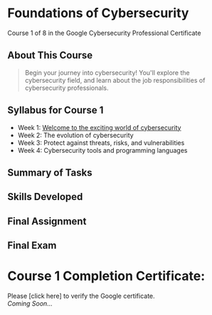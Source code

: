 # Foundations of Cybersecurity
Course 1 of 8 in the Google Cybersecurity Professional Certificate
## About This Course
> Begin your journey into cybersecurity! You'll explore the cybersecurity field, and learn about the job responsibilities of cybersecurity professionals.

## Syllabus for Course 1
- Week 1: [Welcome to the exciting world of cybersecurity](https://github.com/KailaniBailey/Google-Cybersecurity-Professional-Certificate/tree/main/01.%20Foundations%20of%20Cybersecurity/Week%201%3A%20Welcome%20to%20the%20exciting%20world%20of%20cybersecurity)
- Week 2: The evolution of cybersecurity
- Week 3: Protect against threats, risks, and vulnerabilities
- Week 4: Cybersecurity tools and programming languages

## Summary of Tasks
## Skills Developed
## Final Assignment
## Final Exam
# Course 1 Completion Certificate:
Please [click here] to verify the Google certificate. <br>
*Coming Soon...*

